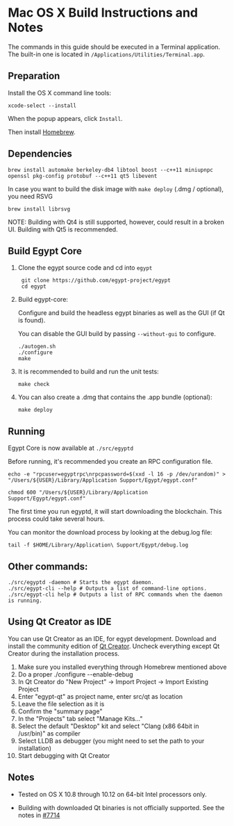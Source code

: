 Mac OS X Build Instructions and Notes
====================================
The commands in this guide should be executed in a Terminal application.
The built-in one is located in `/Applications/Utilities/Terminal.app`.

Preparation
-----------
Install the OS X command line tools:

`xcode-select --install`

When the popup appears, click `Install`.

Then install [Homebrew](http://brew.sh).

Dependencies
----------------------

    brew install automake berkeley-db4 libtool boost --c++11 miniupnpc openssl pkg-config protobuf --c++11 qt5 libevent

In case you want to build the disk image with `make deploy` (.dmg / optional), you need RSVG

    brew install librsvg

NOTE: Building with Qt4 is still supported, however, could result in a broken UI. Building with Qt5 is recommended.

Build Egypt Core
------------------------

1. Clone the egypt source code and cd into `egypt`

        git clone https://github.com/egypt-project/egypt
        cd egypt

2.  Build egypt-core:

    Configure and build the headless egypt binaries as well as the GUI (if Qt is found).

    You can disable the GUI build by passing `--without-gui` to configure.

        ./autogen.sh
        ./configure
        make

3.  It is recommended to build and run the unit tests:

        make check

4.  You can also create a .dmg that contains the .app bundle (optional):

        make deploy

Running
-------

Egypt Core is now available at `./src/egyptd`

Before running, it's recommended you create an RPC configuration file.

    echo -e "rpcuser=egyptrpc\nrpcpassword=$(xxd -l 16 -p /dev/urandom)" > "/Users/${USER}/Library/Application Support/Egypt/egypt.conf"

    chmod 600 "/Users/${USER}/Library/Application Support/Egypt/egypt.conf"

The first time you run egyptd, it will start downloading the blockchain. This process could take several hours.

You can monitor the download process by looking at the debug.log file:

    tail -f $HOME/Library/Application\ Support/Egypt/debug.log

Other commands:
-------

    ./src/egyptd -daemon # Starts the egypt daemon.
    ./src/egypt-cli --help # Outputs a list of command-line options.
    ./src/egypt-cli help # Outputs a list of RPC commands when the daemon is running.

Using Qt Creator as IDE
------------------------
You can use Qt Creator as an IDE, for egypt development.
Download and install the community edition of [Qt Creator](https://www.qt.io/download/).
Uncheck everything except Qt Creator during the installation process.

1. Make sure you installed everything through Homebrew mentioned above
2. Do a proper ./configure --enable-debug
3. In Qt Creator do "New Project" -> Import Project -> Import Existing Project
4. Enter "egypt-qt" as project name, enter src/qt as location
5. Leave the file selection as it is
6. Confirm the "summary page"
7. In the "Projects" tab select "Manage Kits..."
8. Select the default "Desktop" kit and select "Clang (x86 64bit in /usr/bin)" as compiler
9. Select LLDB as debugger (you might need to set the path to your installation)
10. Start debugging with Qt Creator

Notes
-----

* Tested on OS X 10.8 through 10.12 on 64-bit Intel processors only.

* Building with downloaded Qt binaries is not officially supported. See the notes in [#7714](https://github.com/bitcoin/bitcoin/issues/7714)
